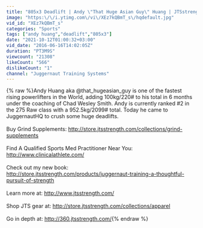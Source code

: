 ```yaml
---
title: "805x3 Deadlift | Andy \"That Huge Asian Guy\" Huang | JTSstrength.com"
image: "https:\/\/i.ytimg.com\/vi\/XEz7kQBmT_s\/hqdefault.jpg"
vid_id: "XEz7kQBmT_s"
categories: "Sports"
tags: ["andy huang","deadlift","805x3"]
date: "2021-10-12T01:00:32+03:00"
vid_date: "2016-06-16T14:02:05Z"
duration: "PT3M9S"
viewcount: "21308"
likeCount: "566"
dislikeCount: "1"
channel: "Juggernaut Training Systems"
---
```

{% raw %}Andy Huang aka @that_hugeasian_guy is one of the fastest rising powerlifters in the World, adding 100kg/220# to his total in 6 months under the coaching of Chad Wesley Smith. Andy is currently ranked #2 in the 275 Raw class with a 952.5kg/2099# total. Today he came to JuggernautHQ to crush some huge deadlifts. <br /><br />Buy Grind Supplements: <a rel="nofollow" target="blank" href="http://store.jtsstrength.com/collections/grind-supplements">http://store.jtsstrength.com/collections/grind-supplements</a><br /><br />Find A Qualified Sports Med Practitioner Near You: <a rel="nofollow" target="blank" href="http://www.clinicalathlete.com/">http://www.clinicalathlete.com/</a> <br /><br />Check out my new book:<br /><a rel="nofollow" target="blank" href="http://store.jtsstrength.com/products/juggernaut-training-a-thoughtful-pursuit-of-strength">http://store.jtsstrength.com/products/juggernaut-training-a-thoughtful-pursuit-of-strength</a><br /><br />Learn more at: <a rel="nofollow" target="blank" href="http://www.jtsstrength.com/">http://www.jtsstrength.com/</a><br /><br />Shop JTS gear at: <a rel="nofollow" target="blank" href="http://store.jtsstrength.com/collections/apparel">http://store.jtsstrength.com/collections/apparel</a><br /><br />Go in depth at: <a rel="nofollow" target="blank" href="http://360.jtsstrength.com/">http://360.jtsstrength.com/</a>{% endraw %}
